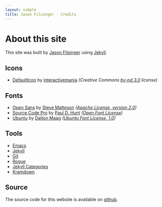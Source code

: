 ```yaml
---
layout: simple
title: Jason Filsinger - Credits
---
```


# About this site

This site was built by [Jason Filsinger](https://filsinger.me) using [Jekyll](https://github.com/mojombo/jekyll).

## Icons

* [DefaultIcon](http://www.defaulticon.com/) by [interactivemania](http://www.interactivemania.com/) _(Creative Commons [by-nd 3.0](https://creativecommons.org/licenses/by-nd/3.0/) license)_

## Fonts

* [Open Sans](https://fonts.google.com/specimen/Open+Sans) by [Steve Matteson](https://en.wikipedia.org/wiki/Steve_Matteson) _([Apache License, version 2.0](https://www.apache.org/licenses/LICENSE-2.0.html))_
* [Source Code Pro](https://fonts.google.com/specimen/Source+Code+Pro) by [Paul D. Hunt](https://en.wikipedia.org/wiki/Source_Code_Pro) _([Open Font License](https://scripts.sil.org/cms/scripts/page.php?site_id=nrsi&id=OFL_web))_
* [Ubuntu](https://fonts.google.com/specimen/Ubuntu) by [Dalton Maag](https://www.daltonmaag.com/) _([Ubuntu Font License, 1.0](https://font.ubuntu.com/))_

## Tools

* [Emacs](https://www.gnu.org/software/emacs)
* [Jekyll](https://github.com/mojombo/jekyll)
* [Git](https://git-scm.com)
* [Rogue](https://github.com/jneen/rouge)
* [Jekyll Categories](https://github.com/zroger/jekyll-categories)
* [Kramdown](https://kramdown.gettalong.org/)

## Source

The source code for this website is available on [github](https://github.com/filsinger/filsinger.me).
